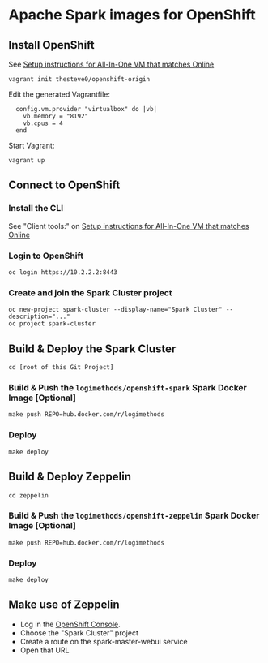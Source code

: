 # Apache Spark images for OpenShift

## Install OpenShift

See [Setup instructions for All-In-One VM that matches Online](https://www.openshift.org/vm/instructions1_2.html)

    vagrant init thesteve0/openshift-origin
    
Edit the generated Vagrantfile:

      config.vm.provider "virtualbox" do |vb|
        vb.memory = "8192"
        vb.cpus = 4
      end
 
Start Vagrant:

    vagrant up

## Connect to OpenShift

### Install the CLI

See "Client tools:" on [Setup instructions for All-In-One VM that matches Online](https://www.openshift.org/vm/instructions1_2.html)

### Login to OpenShift

    oc login https://10.2.2.2:8443
    
### Create and join the Spark Cluster project

    oc new-project spark-cluster --display-name="Spark Cluster" --description="..."
    oc project spark-cluster
    
## Build & Deploy the Spark Cluster

    cd [root of this Git Project]
    
### Build & Push the `logimethods/openshift-spark` Spark Docker Image [Optional]

    make push REPO=hub.docker.com/r/logimethods
    
### Deploy

    make deploy

## Build & Deploy Zeppelin

    cd zeppelin
    
### Build & Push the `logimethods/openshift-zeppelin` Spark Docker Image [Optional]

    make push REPO=hub.docker.com/r/logimethods
    
### Deploy

    make deploy

## Make use of Zeppelin

* Log in the [OpenShift Console](https://10.2.2.2:8443/console).
* Choose the "Spark Cluster" project
* Create a route on the spark-master-webui service
* Open that URL
